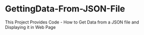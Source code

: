 # GettingData-From-JSON-File
This Project Provides Code - How to Get Data from a JSON file and Displaying it in Web Page
